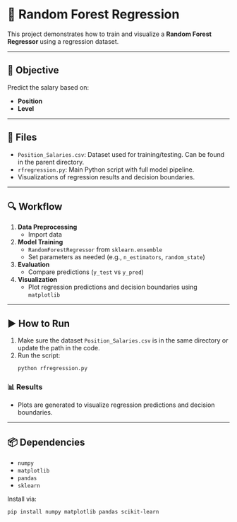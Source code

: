 # 🌲 Random Forest Regression

This project demonstrates how to train and visualize a **Random Forest Regressor** using a regression dataset.

---

## 📌 Objective

Predict the salary based on:
- **Position**
- **Level**

---

## 📁 Files

- `Position_Salaries.csv`: Dataset used for training/testing. Can be found in the parent directory.
- `rfregression.py`: Main Python script with full model pipeline.
- Visualizations of regression results and decision boundaries.

---

## 🔍 Workflow

1. **Data Preprocessing**
    - Import data
2. **Model Training**
    - `RandomForestRegressor` from `sklearn.ensemble`
    - Set parameters as needed (e.g., `n_estimators`, `random_state`)
3. **Evaluation**
    - Compare predictions (`y_test` vs `y_pred`)
4. **Visualization**
    - Plot regression predictions and decision boundaries using `matplotlib`

---

## ▶️ How to Run

1. Make sure the dataset `Position_Salaries.csv` is in the same directory or update the path in the code.
2. Run the script:
    ```bash
    python rfregression.py
    ```

### 📊 Results

- Plots are generated to visualize regression predictions and decision boundaries.

---

## 📦 Dependencies

- `numpy`
- `matplotlib`
- `pandas`
- `sklearn`

Install via:

```bash
pip install numpy matplotlib pandas scikit-learn
```